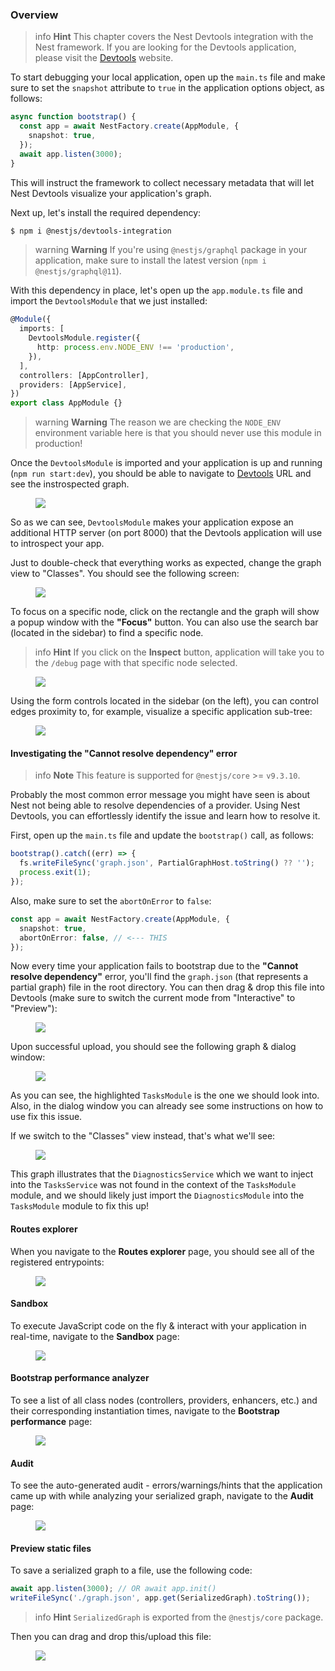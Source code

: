 ### Overview

> info **Hint** This chapter covers the Nest Devtools integration with the Nest framework. If you are looking for the Devtools application, please visit the [Devtools](https://devtools.nestjs.com) website.

To start debugging your local application, open up the `main.ts` file and make sure to set the `snapshot` attribute to `true` in the application options object, as follows:

```typescript
async function bootstrap() {
  const app = await NestFactory.create(AppModule, {
    snapshot: true,
  });
  await app.listen(3000);
}
```

This will instruct the framework to collect necessary metadata that will let Nest Devtools visualize your application's graph.

Next up, let's install the required dependency:

```bash
$ npm i @nestjs/devtools-integration
```

> warning **Warning** If you're using `@nestjs/graphql` package in your application, make sure to install the latest version (`npm i @nestjs/graphql@11`).

With this dependency in place, let's open up the `app.module.ts` file and import the `DevtoolsModule` that we just installed:

```typescript
@Module({
  imports: [
    DevtoolsModule.register({
      http: process.env.NODE_ENV !== 'production',
    }),
  ],
  controllers: [AppController],
  providers: [AppService],
})
export class AppModule {}
```

> warning **Warning** The reason we are checking the `NODE_ENV` environment variable here is that you should never use this module in production!

Once the `DevtoolsModule` is imported and your application is up and running (`npm run start:dev`), you should be able to navigate to [Devtools](https://devtools.nestjs.com) URL and see the instrospected graph.

<figure><img src="/assets/devtools/modules-graph.png" /></figure>

So as we can see, `DevtoolsModule` makes your application expose an additional HTTP server (on port 8000) that the Devtools application will use to introspect your app.

Just to double-check that everything works as expected, change the graph view to "Classes". You should see the following screen:

<figure><img src="/assets/devtools/classes-graph.png" /></figure>

To focus on a specific node, click on the rectangle and the graph will show a popup window with the **"Focus"** button. You can also use the search bar (located in the sidebar) to find a specific node.

> info **Hint** If you click on the **Inspect** button, application will take you to the `/debug` page with that specific node selected.

<figure><img src="/assets/devtools/node-popup.png" /></figure>

Using the form controls located in the sidebar (on the left), you can control edges proximity to, for example, visualize a specific application sub-tree:

<figure><img src="/assets/devtools/subtree-view.png" /></figure>

#### Investigating the "Cannot resolve dependency" error

> info **Note** This feature is supported for `@nestjs/core` >= `v9.3.10`.

Probably the most common error message you might have seen is about Nest not being able to resolve dependencies of a provider. Using Nest Devtools, you can effortlessly identify the issue and learn how to resolve it.

First, open up the `main.ts` file and update the `bootstrap()` call, as follows:

```typescript
bootstrap().catch((err) => {
  fs.writeFileSync('graph.json', PartialGraphHost.toString() ?? '');
  process.exit(1);
});
```

Also, make sure to set the `abortOnError` to `false`:

```typescript
const app = await NestFactory.create(AppModule, {
  snapshot: true,
  abortOnError: false, // <--- THIS
});
```

Now every time your application fails to bootstrap due to the **"Cannot resolve dependency"** error, you'll find the `graph.json` (that represents a partial graph) file in the root directory. You can then drag & drop this file into Devtools (make sure to switch the current mode from "Interactive" to "Preview"):

<figure><img src="/assets/devtools/drag-and-drop.png" /></figure>

Upon successful upload, you should see the following graph & dialog window:

<figure><img src="/assets/devtools/partial-graph-modules-view.png" /></figure>

As you can see, the highlighted `TasksModule` is the one we should look into. Also, in the dialog window you can already see some instructions on how to use fix this issue.

If we switch to the "Classes" view instead, that's what we'll see:

<figure><img src="/assets/devtools/partial-graph-classes-view.png" /></figure>

This graph illustrates that the `DiagnosticsService` which we want to inject into the `TasksService` was not found in the context of the `TasksModule` module, and we should likely just import the `DiagnosticsModule` into the `TasksModule` module to fix this up!

#### Routes explorer

When you navigate to the **Routes explorer** page, you should see all of the registered entrypoints:

<figure><img src="/assets/devtools/routes.png" /></figure>

#### Sandbox

To execute JavaScript code on the fly & interact with your application in real-time, navigate to the **Sandbox** page:

<figure><img src="/assets/devtools/sandbox.png" /></figure>

#### Bootstrap performance analyzer

To see a list of all class nodes (controllers, providers, enhancers, etc.) and their corresponding instantiation times, navigate to the **Bootstrap performance** page:

<figure><img src="/assets/devtools/bootstrap-performance.png" /></figure>

#### Audit

To see the auto-generated audit - errors/warnings/hints that the application came up with while analyzing your serialized graph, navigate to the **Audit** page:

<figure><img src="/assets/devtools/audit.png" /></figure>

#### Preview static files

To save a serialized graph to a file, use the following code:

```typescript
await app.listen(3000); // OR await app.init()
writeFileSync('./graph.json', app.get(SerializedGraph).toString());
```

> info **Hint** `SerializedGraph` is exported from the `@nestjs/core` package.

Then you can drag and drop this/upload this file:

<figure><img src="/assets/devtools/drag-and-drop.png" /></figure>
